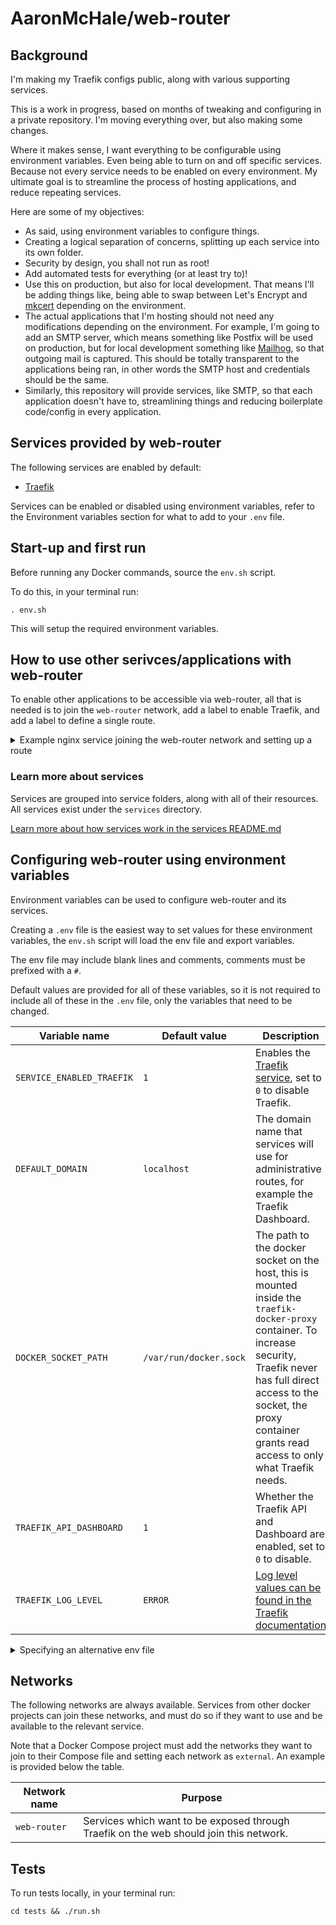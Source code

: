 # AaronMcHale/web-router

## Background

I'm making my Traefik configs public, along with various supporting services.

This is a work in progress, based on months of tweaking and configuring in a private repository. I'm moving everything over, but also making some changes.

Where it makes sense, I want everything to be configurable using environment variables. Even being able to turn on and off specific services. Because not every service needs to be enabled on every environment. My ultimate goal is to streamline the process of hosting applications, and reduce repeating services.

Here are some of my objectives:

* As said, using environment variables to configure things.
* Creating a logical separation of concerns, splitting up each service into its own folder.
* Security by design, you shall not run as root!
* Add automated tests for everything (or at least try to)!
* Use this on production, but also for local development. That means I'll be adding things like, being able to swap between Let's Encrypt and [mkcert](https://github.com/FiloSottile/mkcert) depending on the environment.
* The actual applications that I'm hosting should not need any modifications depending on the environment. For example, I'm going to add an SMTP server, which means something like Postfix will be used on production, but for local development something like [Mailhog](https://hub.docker.com/r/mailhog/mailhog/), so that outgoing mail is captured. This should be totally transparent to the applications being ran, in other words the SMTP host and credentials should be the same.
* Similarly, this repository will provide services, like SMTP, so that each application doesn't have to, streamlining things and reducing boilerplate code/config in every application.

## Services provided by web-router

The following services are enabled by default:
* [Traefik](services/traefik/README.md)

Services can be enabled or disabled using environment variables, refer to the Environment variables section for what to add to your `.env` file.

## Start-up and first run

Before running any Docker commands, source the `env.sh` script.

To do this, in your terminal run:
```
. env.sh
```
This will setup the required environment variables.

## How to use other serivces/applications with web-router

To enable other applications to be accessible via web-router, all that is needed is to join the `web-router` network, add a label to enable Traefik, and add a label to define a single route.

<details>
<summary>Example nginx service joining the web-router network and setting up a route</summary>

```
# docker-compose.yml
networks:
  web-router:
    external: true
services:
  nginx:
    image: nginx
    networks: [ web-router ]
    labels:
      traefik.enable: true
      traefik.http.routers.example-com.rule: "Host(`example.com`)"
```

This would make the nginx container available on example.com, specifically:
1. Going to http://example.com would automatically redirect to https://example.com.
2. https://example.com would be served by this nginx container.
3. TLS/SSL is setup automatically.
4. We do not need to expose any additional ports, since by default nginx exposes port 80, if a Docker container only exposes a single port, Traefik will use that port without any additional configuration.
5. We do not need to provide any entrypoints, Traefik is configured to automatically enable http and https on all routes.
6. We do have to specify that the `web-router` network is external in our `docker-compose.yml` file, this is the Docker network that the Traefik container is on.

</details>

### Learn more about services

Services are grouped into service folders, along with all of their resources. All services exist under the `services` directory.

[Learn more about how services work in the services README.md](services/README.md)

## Configuring web-router using environment variables

Environment variables can be used to configure web-router and its services.

Creating a `.env` file is the easiest way to set values for these environment variables, the `env.sh` script will load the env file and export variables.

The env file may include blank lines and comments, comments must be prefixed with a `#`.

Default values are provided for all of these variables, so it is not required to include all of these in the `.env` file, only the variables that need to be changed.

| Variable name | Default value | Description |
| ------------- | ------------- | ----------- |
| `SERVICE_ENABLED_TRAEFIK` | `1` | Enables the [Traefik service](services/traefik/README.md), set to `0` to disable Traefik. |
| `DEFAULT_DOMAIN` | `localhost` | The domain name that services will use for administrative routes, for example the Traefik Dashboard. |
| `DOCKER_SOCKET_PATH` | `/var/run/docker.sock` | The path to the docker socket on the host, this is mounted inside the `traefik-docker-proxy` container. To increase security, Traefik never has full direct access to the socket, the proxy container grants read access to only what Traefik needs. |
| `TRAEFIK_API_DASHBOARD` | `1` | Whether the Traefik API and Dashboard are enabled, set to `0` to disable. |
| `TRAEFIK_LOG_LEVEL` | `ERROR` | [Log level values can be found in the Traefik documentation](https://doc.traefik.io/traefik/observability/logs/#level) |

<details>
<summary>Specifying an alternative env file</summary>

The `env.sh` script supports providing an alternative location for the env file.

This can be done by setting the `ENV_FILE` environment variable to the name of the file, prior to sourcing the `env.sh` script. If set, `env.sh` will load the specified file instead of loading `.env`.

For example, if you want `env.sh` to load environment variables from `.env-example`, rather than `.env`:
```
export ENV_FILE='.env-example'
. env.sh
```
</details>

## Networks

The following networks are always available. Services from other docker projects can join these networks, and must do so if they want to use and be available to the relevant service.

Note that a Docker Compose project must add the networks they want to join to their Compose file and setting each network as `external`. An example is provided below the table.

| Network name | Purpose |
| ------------ | ------- |
| `web-router` | Services which want to be exposed through Traefik on the web should join this network. |

## Tests

To run tests locally, in your terminal run:
```
cd tests && ./run.sh
```
